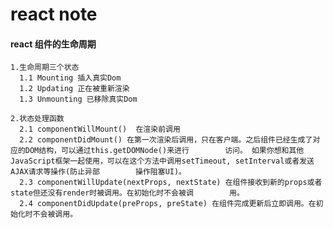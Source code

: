 # react note

#### react 组件的生命周期
    
    1.生命周期三个状态
      1.1 Mounting 插入真实Dom
      1.2 Updating 正在被重新渲染
      1.3 Unmounting 已移除真实Dom
    
    2.状态处理函数
      2.1 componentWillMount()  在渲染前调用
      2.2 componentDidMount() 在第一次渲染后调用，只在客户端。之后组件已经生成了对应的DOM结构，可以通过this.getDOMNode()来进行        访问。 如果你想和其他JavaScript框架一起使用，可以在这个方法中调用setTimeout, setInterval或者发送AJAX请求等操作(防止异部        操作阻塞UI)。
      2.3 componentWillUpdate(nextProps, nextState) 在组件接收到新的props或者state但还没有render时被调用。在初始化时不会被调        用。
      2.4 componentDidUpdate(preProps, preState) 在组件完成更新后立即调用。在初始化时不会被调用。
